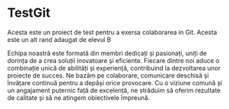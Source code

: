 # TestGit
Acesta este un proiect de test pentru a exersa colaborarea in Git.
Acesta este un alt rand adaugat de elevul B


Echipa noastră este formată din membri dedicați și pasionați, uniți de dorința de a crea soluții inovatoare și eficiente. Fiecare dintre noi aduce o combinație unică de abilități și experiență, contribuind la dezvoltarea unor proiecte de succes. Ne bazăm pe colaborare, comunicare deschisă și învățare continuă pentru a depăși orice provocare. Cu o viziune comună și un angajament puternic față de excelență, ne străduim să oferim rezultate de calitate și să ne atingem obiectivele împreună.
